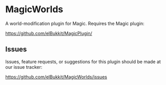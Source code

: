 MagicWorlds
===========

A world-modification plugin for Magic. Requires the Magic plugin:

https://github.com/elBukkit/MagicPlugin/

## Issues

Issues, feature requests, or suggestions for this plugin should be made at our issue tracker:

https://github.com/elBukkit/MagicWorlds/issues